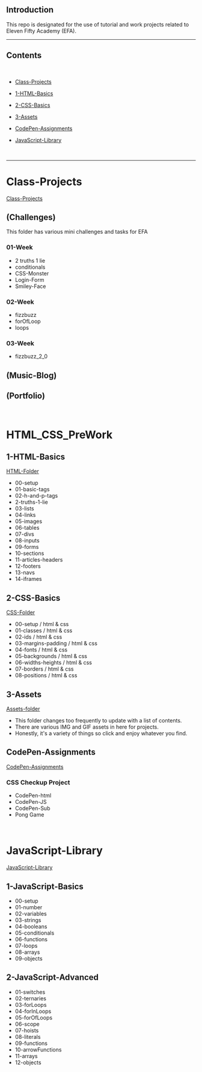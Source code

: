 ## Introduction

This repo is designated for the use of tutorial and work projects related to Eleven Fifty Academy (EFA).

<hr>

## Contents

<br/>

- [Class-Projects](#Class-Projects)

- [1-HTML-Basics](#1-HTML-Basics)

- [2-CSS-Basics](#2-CSS-Basics)

- [3-Assets](#3-assets)

- [CodePen-Assignments](#CodePen-Assignments)

- [JavaScript-Library](#JavaScript-Library)

  <br>

<hr>

# Class-Projects

[Class-Projects](https://github.com/xAaronWx/ElevenFiftyProjects/tree/master/Class-Projects)

## (Challenges)

This folder has various mini challenges and tasks for EFA

### 01-Week

- 2 truths 1 lie
- conditionals
- CSS-Monster
- Login-Form
- Smiley-Face

### 02-Week

- fizzbuzz
- forOfLoop
- loops

### 03-Week

- fizzbuzz_2_0

## (Music-Blog)

## (Portfolio)

<br>

# HTML_CSS_PreWork

## 1-HTML-Basics

[HTML-Folder](https://github.com/xAaronWx/ElevenFiftyProjects/tree/master/HTMLCSSPreWork/1-HTML-Basics)

- 00-setup
- 01-basic-tags
- 02-h-and-p-tags
- 2-truths-1-lie
- 03-lists
- 04-links
- 05-images
- 06-tables
- 07-divs
- 08-inputs
- 09-forms
- 10-sections
- 11-articles-headers
- 12-footers
- 13-navs
- 14-iframes

## 2-CSS-Basics

[CSS-Folder](https://github.com/xAaronWx/ElevenFiftyProjects/tree/master/HTMLCSSPreWork/2-CSS-Basics)

- 00-setup / html & css
- 01-classes / html & css
- 02-ids / html & css
- 03-margins-padding / html & css
- 04-fonts / html & css
- 05-backgrounds / html & css
- 06-widths-heights / html & css
- 07-borders / html & css
- 08-positions / html & css

## 3-Assets

[Assets-folder](https://github.com/xAaronWx/ElevenFiftyProjects/tree/master/HTMLCSSPreWork/3-assets)

- This folder changes too frequently to update with a list of contents.
- There are various IMG and GIF assets in here for projects.
- Honestly, it's a variety of things so click and enjoy whatever you find.

## CodePen-Assignments

[CodePen-Assignments](https://github.com/xAaronWx/ElevenFiftyProjects/tree/master/HTMLCSSPreWork/Code-Pen-Assignments)

### CSS Checkup Project

- CodePen-html
- CodePen-JS
- CodePen-Sub
- Pong Game

<br>

# JavaScript-Library

[JavaScript-Library](https://github.com/xAaronWx/ElevenFiftyProjects/tree/master/JavaScript-Library)

## 1-JavaScript-Basics

- 00-setup
- 01-number
- 02-variables
- 03-strings
- 04-booleans
- 05-conditionals
- 06-functions
- 07-loops
- 08-arrays
- 09-objects

## 2-JavaScript-Advanced

- 01-switches
- 02-ternaries
- 03-forLoops
- 04-forInLoops
- 05-forOfLoops
- 06-scope
- 07-hoists
- 08-literals
- 09-functions
- 10-arrowFunctions
- 11-arrays
- 12-objects
